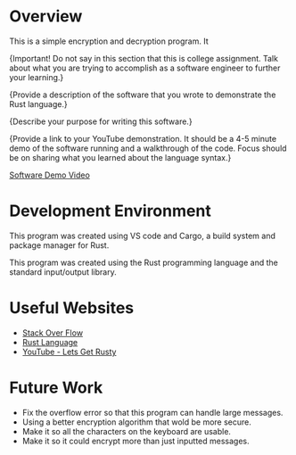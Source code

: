 # Overview

This is a simple encryption and decryption program. It  

{Important! Do not say in this section that this is college assignment. Talk about what you are trying to accomplish as a software engineer to further your learning.}

{Provide a description of the software that you wrote to demonstrate the Rust language.}

{Describe your purpose for writing this software.}

{Provide a link to your YouTube demonstration. It should be a 4-5 minute demo of the software running and a walkthrough of the code. Focus should be on sharing what you learned about the language syntax.}

[Software Demo Video](http://youtube.link.goes.here)

# Development Environment

This program was created using VS code and Cargo, a build system and package manager for Rust.

This program was created using the Rust programming language and the standard input/output library.

# Useful Websites

- [Stack Over Flow](https://stackoverflow.com/)
- [Rust Language](https://doc.rust-lang.org/stable/book/)
- [YouTube - Lets Get Rusty](https://www.youtube.com/watch?v=OX9HJsJUDxA&list=PLai5B987bZ9CoVR-QEIN9foz4QCJ0H2Y8&index=1)

# Future Work

- Fix the overflow error so that this program can handle large messages.
- Using a better encryption algorithm that wold be more secure.
- Make it so all the characters on the keyboard are usable. 
- Make it so it could encrypt more than just inputted messages.